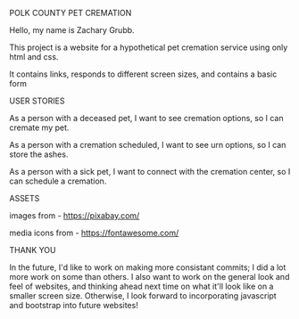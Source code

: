 POLK COUNTY PET CREMATION

Hello, my name is Zachary Grubb.

This project is a website for a hypothetical pet cremation service using only html and css.

It contains links, responds to different screen sizes, and contains a basic form


USER STORIES

As a person with a deceased pet, I want to see cremation options, so I can cremate my pet.

As a person with a cremation scheduled, I want to see urn options, so I can store the ashes.

As a person with a sick pet, I want to connect with the cremation center, so I can schedule a cremation.


ASSETS

images from - https://pixabay.com/

media icons from - https://fontawesome.com/


THANK YOU

In the future, I'd like to work on making more consistant commits; I did a lot more work on some than others. I also want to work on the general look and feel of websites, and thinking ahead next time on what it'll look like on a smaller screen size. Otherwise, I look forward to incorporating javascript and bootstrap into future websites!
